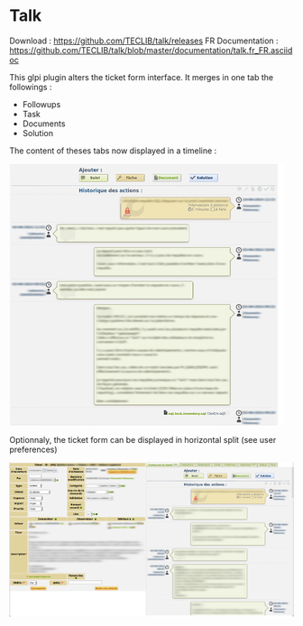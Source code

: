Talk
====

Download : https://github.com/TECLIB/talk/releases
FR Documentation : https://github.com/TECLIB/talk/blob/master/documentation/talk.fr_FR.asciidoc 

This glpi plugin alters the ticket form interface.
It merges in one tab the followings : 

 * Followups
 * Task
 * Documents
 * Solution

The content of theses tabs now displayed in a timeline : 

![Timeline](/screenshots/0.84/talk_timeline.png "Timeline")

Optionnaly, the ticket form can be displayed in horizontal split (see user preferences)

![Split view](/screenshots/0.84/talk_splitview.png "Split view")
